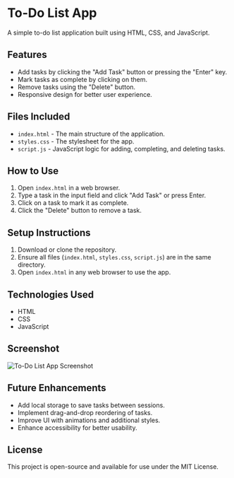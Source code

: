 # To-Do List App

A simple to-do list application built using HTML, CSS, and JavaScript.

## Features
- Add tasks by clicking the "Add Task" button or pressing the "Enter" key.
- Mark tasks as complete by clicking on them.
- Remove tasks using the "Delete" button.
- Responsive design for better user experience.

## Files Included
- `index.html` - The main structure of the application.
- `styles.css` - The stylesheet for the app.
- `script.js` - JavaScript logic for adding, completing, and deleting tasks.

## How to Use
1. Open `index.html` in a web browser.
2. Type a task in the input field and click "Add Task" or press Enter.
3. Click on a task to mark it as complete.
4. Click the "Delete" button to remove a task.

## Setup Instructions
1. Download or clone the repository.
2. Ensure all files (`index.html`, `styles.css`, `script.js`) are in the same directory.
3. Open `index.html` in any web browser to use the app.

## Technologies Used
- HTML
- CSS
- JavaScript

## Screenshot
![To-Do List App Screenshot](screenshot.png)

## Future Enhancements
- Add local storage to save tasks between sessions.
- Implement drag-and-drop reordering of tasks.
- Improve UI with animations and additional styles.
- Enhance accessibility for better usability.

## License
This project is open-source and available for use under the MIT License.

